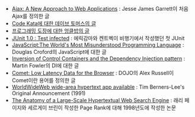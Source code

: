 - [Ajax: A New Approach to Web Applications](http://www.adaptivepath.com/ideas/essays/archives/000385.php) : Jesse James Garrett이 처음 Ajax를 정의한 글
- [Code Kata에 대한 데이브 토머스의 글](http://codekata.pragprog.com/2007/01/code_kata_backg.html)
- [프로그래밍 도장에 대한 엉클밥의 글](http://butunclebob.com/ArticleS.UncleBob.TheProgrammingDojo)
- [JUnit 1.0 : Test infected](http://members.pingnet.ch/gamma) : 에릭감마와 켄트벡이 비행기에서 작성했던 첫 JUnit
- [JavaScript:The World's Most Misunderstood Programming Language](http://www.crockford.com/javascript/javascript.html) : Douglas Croford의 JavaScript에 대한 글
- [Inversion of Control Containers and the Dependency Injection pattern](http://martinfowler.com/articles/injection.html) : Martin Fowler의 DI에 대한 글
- [Comet: Low Latency Data for the Browser](http://infrequently.org/2006/03/comet-low-latency-data-for-the-browser/) : DOJO의 Alex Russell이 Comet이란 용어를 정의한 글
- [WorldWideWeb wide-area hypertext app available](https://groups.google.com/forum/?fromgroups=#!topic/comp.sys.next.announce/avWAjISncfw) : Tim Berners-Lee's Original Announcement (1991)
- [The Anatomy of a Large-Scale Hypertextual Web Search Engine](http://infolab.stanford.edu/~backrub/google.html) : 래리 페이지와 세르게이 브린이 작성한 Page Rank에 대해 1998년도에 작성한 논문